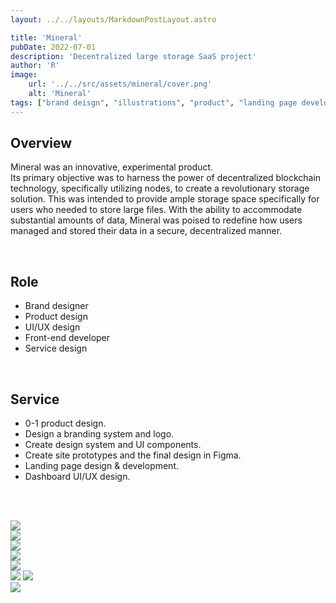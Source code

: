 ```yaml
---
layout: ../../layouts/MarkdownPostLayout.astro

title: 'Mineral'
pubDate: 2022-07-01
description: 'Decentralized large storage SaaS project'
author: 'R'
image:
    url: '../../src/assets/mineral/cover.png'
    alt: 'Mineral'
tags: ["brand deisgn", "illustrations", "product", "landing page development", "dashboard UI and UX design", "design system"]
---
```



## Overview
Mineral was an innovative, experimental product.<br>
Its primary objective was to harness the power of decentralized blockchain technology, specifically utilizing nodes, to create a revolutionary storage solution. This was intended to provide ample storage space specifically for users who needed to store large files. With the ability to accommodate substantial amounts of data, Mineral was poised to redefine how users managed and stored their data in a secure, decentralized manner.

<br>

## Role
<ul class="pl-8 marker:text-slate-400 dark:marker:text-neutral-500">
   <li class="mb-3">Brand designer</li>
   <li class="mb-3">Product design</li>
   <li class="mb-3">UI/UX design</li>
   <li class="mb-3">Front-end developer</li>
   <li class="mb-3">Service design</li>
</ul>

<br>

## Service
<ul class="pl-8 marker:text-slate-400 dark:marker:text-neutral-500">
   <li class="mb-3">0-1 product design.</li>
   <li class="mb-3">Design a branding system and logo.</li>
   <li class="mb-3">Create design system and UI components.</li>
   <li class="mb-3">Create site prototypes and the final design in Figma.</li>
   <li class="mb-3">Landing page design & development.</li>
   <li class="mb-3">Dashboard UI/UX design.</li>
</ul>

<br><br>

<div class="flex justify-start items-start w-full gap-2 mb-8">
    <img class="w-full object-contain" src="../../src/assets/mineral/mineral-1.png" />
</div>
<div class="flex justify-start items-start w-full gap-2 mb-8">
    <img class="w-full object-contain" src="../../src/assets/mineral/mineral-2.png" />
</div>
<div class="flex justify-start items-start w-full gap-2 mb-8">
    <img class="w-full object-contain" src="../../src/assets/mineral/mineral-2-1.png" />
</div>
<div class="flex justify-start items-start w-full gap-2 mb-8">
    <img class="w-full object-contain" src="../../src/assets/mineral/mineral-3.png" />
</div>
<div class="flex justify-start items-start w-full gap-2 mb-8">
    <img class="w-full object-contain" src="../../src/assets/mineral/mineral-5.png" />
</div>
<div class="flex justify-start items-start w-full gap-2 mb-8">
    <img class="w-2/3 object-contain" src="../../src/assets/mineral/mineral-4.png" />
    <img class="w-1/3 object-contain" src="../../src/assets/mineral/mineral-6.png" />
</div>

<div class="flex justify-start items-start w-full gap-2 mb-8">
    <img class="w-full object-contain" src="../../src/assets/mineral/mineral-7.png" />
</div>
